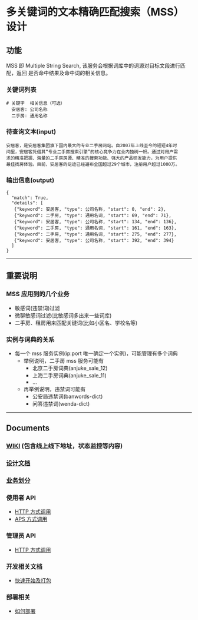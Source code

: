 多关键词的文本精确匹配搜索（MSS）设计
=====

## 功能

MSS 即 Multiple String Search, 该服务会根据词库中的词源对目标文段进行匹配，返回
是否命中结果及命中词的相关信息。

### 关键词列表

```
# 关键字  相关信息（可选）
  安居客: 公司名称
  二手房: 通用名称
```

### 待查询文本(input)

```
安居客，是安居客集团旗下国内最大的专业二手房网站。自2007年上线至今的短短4年时
间里，安居客凭借其“专业二手房搜索引擎”的核心竞争力在业内独树一帜。通过对用户需
求的精准把握、海量的二手房房源、精准的搜索功能、强大的产品研发能力，为用户提供
最佳找房体验。目前，安居客的足迹已经遍布全国超过29个城市，注册用户超过1000万。
```

### 输出信息(output)

```
{
  "match": True,
  "details": [
   {"keyword": 安居客, "type": 公司名称, "start": 0, "end": 2},
   {"keyword": 二手房, "type": 通用名词, "start": 69, "end": 71},
   {"keyword": 安居客, "type": 公司名称, "start": 134, "end": 136},
   {"keyword": 二手房, "type": 通用名词, "start": 161, "end": 163},
   {"keyword": 二手房, "type": 通用名词, "start": 275, "end": 277},
   {"keyword": 安居客, "type": 公司名称, "start": 392, "end": 394}
  ]
}

```

----------------------

## **重要说明**

### MSS 应用到的几个业务

+ 敏感词(违禁词)过滤
+ 微聊敏感词过滤(比敏感词多出来一些词库)
+ 二手房、租房用来匹配关键词(比如小区名、学校名等)

### 实例与词典的关系

+ 每一个 mss 服务实例(ip:port 唯一确定一个实例)，可能管理有多个词典
    + 举例说明，二手房 mss 服务可能有
        + 北京二手房词典(anjuke_sale_12)
        + 上海二手房词典(anjuke_sale_11)
        + ...
    + 再举例说明，违禁词可能有
        + 公安局违禁词(banwords-dict)
        + 问答违禁词(wenda-dict)

----------------------

## Documents

### [WIKI](http://gitlab.corp.anjuke.com/_incubator/mss/wikis/home) (包含线上线下地址，状态监控等内容)

### [设计文档](doc/Design.md)

### [业务划分](doc/Usage.md)

### 使用者 API

+ [HTTP 方式调用](doc/UserHTTP.md)
+ [APS 方式调用](doc/UserAPS.md)

### 管理员 API

+ [HTTP 方式调用](doc/AdminHTTP.md)

### 开发相关文档

+ [快速开始及打包](doc/Development.md)

### 部署相关

+ [如何部署](doc/Deployment.md)

